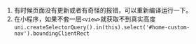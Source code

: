 1. 有时候页面没有更新或者有奇怪的报错，可以重新编译运行一下。
2. 在小程序，如果不套一层`<view>`就获取不到真实高度 `uni.createSelectorQuery().in(this).select('#home-custom-nav').boundingClientRect`